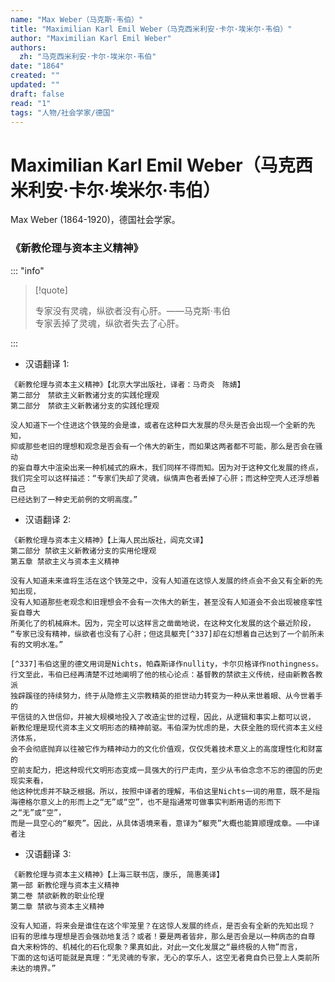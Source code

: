 ```yaml
---
name: "Max Weber（马克斯·韦伯）"
title: "Maximilian Karl Emil Weber（马克西米利安·卡尔·埃米尔·韦伯）"
author: "Maximilian Karl Emil Weber"
authors:
  zh: "马克西米利安·卡尔·埃米尔·韦伯"
date: "1864"
created: ""
updated: ""
draft: false
read: "1"
tags: "人物/社会学家/德国"
---
```


# Maximilian Karl Emil Weber（马克西米利安·卡尔·埃米尔·韦伯）

Max Weber (1864-1920)，德国社会学家。

### 《新教伦理与资本主义精神》

::: "info"

> [!quote]
>
> 专家没有灵魂，纵欲者没有心肝。——马克斯·韦伯  
> 专家丢掉了灵魂，纵欲者失去了心肝。

:::

- 汉语翻译 1:

```
《新教伦理与资本主义精神》【北京大学出版社，译者：马奇炎　陈婧】
第二部分　禁欲主义新教诸分支的实践伦理观
第二部分　禁欲主义新教诸分支的实践伦理观

没人知道下一个住进这个铁笼的会是谁，或者在这种巨大发展的尽头是否会出现一个全新的先知，
抑或那些老旧的理想和观念是否会有一个伟大的新生，而如果这两者都不可能，那么是否会在骚动
的妄自尊大中渲染出来一种机械式的麻木，我们同样不得而知。因为对于这种文化发展的终点，
我们完全可以这样描述：“专家们失却了灵魂，纵情声色者丢掉了心肝；而这种空壳人还浮想着自己
已经达到了一种史无前例的文明高度。”
```

- 汉语翻译 2:

```
《新教伦理与资本主义精神》【上海人民出版社，阎克文译】
第二部分 禁欲主义新教诸分支的实用伦理观
第五章 禁欲主义与资本主义精神

没有人知道未来谁将生活在这个铁笼之中，没有人知道在这惊人发展的终点会不会又有全新的先知出现，
没有人知道那些老观念和旧理想会不会有一次伟大的新生，甚至没有人知道会不会出现被痉挛性妄自尊大
所美化了的机械麻木。因为，完全可以这样言之凿凿地说，在这种文化发展的这个最近阶段，
“专家已没有精神，纵欲者也没有了心肝；但这具躯壳[^337]却在幻想着自己达到了一个前所未有的文明水准。”

[^337]韦伯这里的德文用词是Nichts，帕森斯译作nullity，卡尔贝格译作nothingness。
行文至此，韦伯已经再清楚不过地阐明了他的核心论点：基督教的禁欲主义传统，经由新教各教派
独辟蹊径的持续努力，终于从隐修主义宗教精英的拒世动力转变为一种从来世着眼、从今世着手的
平信徒的入世信仰，并被大规模地投入了改造尘世的过程，因此，从逻辑和事实上都可以说，
新教伦理是现代资本主义文明形态的精神前驱。韦伯深为忧虑的是，大获全胜的现代资本主义经济体系，
会不会彻底抛弃以往被它作为精神动力的文化价值观，仅仅凭着技术意义上的高度理性化和财富的
空前支配力，把这种现代文明形态变成一具强大的行尸走肉，至少从韦伯念念不忘的德国的历史现实来看，
他这种忧虑并不缺乏根据。所以，按照中译者的理解，韦伯这里Nichts一词的用意，既不是指
海德格尔意义上的形而上之“无”或“空”，也不是指通常可做事实判断用语的形而下之“无”或“空”，
而是一具空心的“躯壳”。因此，从具体语境来看，意译为“躯壳”大概也能算顺理成章。——中译者注
```

- 汉语翻译 3:

```
《新教伦理与资本主义精神》【上海三联书店，康乐, 简惠美译】
第一部 新教伦理与资本主义精神
第二卷 禁欲新教的职业伦理
第二章 禁欲与资本主义精神

没有人知道，将来会是谁住在这个牢笼里？在这惊人发展的终点，是否会有全新的先知出现？
旧有的思维与理想是否会强劲地复活？或者！要是两者皆非，那么是否会是以一种病态的自尊
自大来粉饰的、机械化的石化现象？果真如此，对此一文化发展之“最终极的人物”而言，
下面的这句话可能就是真理：“无灵魂的专家，无心的享乐人，这空无者竟自负已登上人类前所未达的境界。”
```
